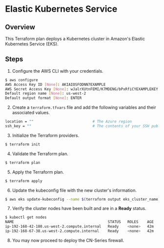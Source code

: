 Elastic Kubernetes Service
===

Overview
---
This Terraform plan deploys a Kubernetes cluster in Amazon's Elastic Kubernetes Service (EKS).

Steps
---

1. Configure the AWS CLI with your credentials.
```bash
$ aws configure
AWS Access Key ID [None]: AKIAIOSFODNN7EXAMPLE
AWS Secret Access Key [None]: wJalrXUtnFEMI/K7MDENG/bPxRfiCYEXAMPLEKEY
Default region name [None]: us-west-2
Default output format [None]: ENTER
```

2. Create a `terraform.tfvars` file and add the following variables and their associated values.
```bash
location = ""                           # The Azure region
ssh_key = ""                            # The contents of your SSH public key
```

3. Initialize the Terraform providers.
```bash
$ terraform init
```

4. Validate the Terraform plan.
```bash
$ terraform plan
```

5. Apply the Terraform plan.
```bash
$ terraform apply
```

6. Update the kubeconfig file with the new cluster's information.
```bash
$ aws eks update-kubeconfig --name $(terraform output eks_cluster_name)
```

7. Verify the cluster nodes have been built and are in a **Ready** status.
```bash
$ kubectl get nodes
NAME                                           STATUS   ROLES    AGE   VERSION
ip-192-168-42-180.us-west-2.compute.internal   Ready    <none>   42m   v1.14.9
ip-192-168-67-38.us-west-2.compute.internal    Ready    <none>   42m   v1.14.9
```

8. You may now proceed to deploy the CN-Series firewall.
